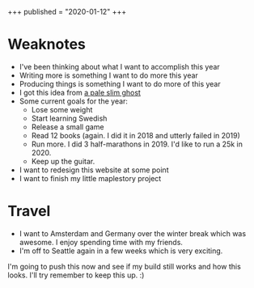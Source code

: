 +++
published = "2020-01-12"
+++

# Weaknotes

 - I've been thinking about what I want to accomplish this year
 - Writing more is something I want to do more this year
 - Producing things is something I want to do more of this year
 - I got this idea from [a pale slim ghost](https://blog.153.io/2018/10/22/weeknotes-3/)
 - Some current goals for the year:
    - Lose some weight
    - Start learning Swedish
    - Release a small game
    - Read 12 books (again. I did it in 2018 and utterly failed in 2019)
    - Run more. I did 3 half-marathons in 2019. I'd like to run a 25k in 2020.
    - Keep up the guitar.
 - I want to redesign this website at some point
 - I want to finish my little maplestory project

# Travel
 - I want to Amsterdam and Germany over the winter break which was awesome. I enjoy spending time with my friends.
 - I'm off to Seattle again in a few weeks which is very exciting.

I'm going to push this now and see if my build still works and how this looks. I'll try remember to keep this up. :)
